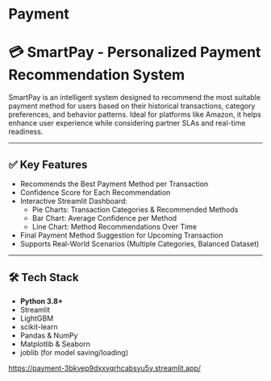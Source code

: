 # Payment
# 💳 SmartPay - Personalized Payment Recommendation System

SmartPay is an intelligent system designed to recommend the most suitable payment method for users based on their historical transactions, category preferences, and behavior patterns. Ideal for platforms like Amazon, it helps enhance user experience while considering partner SLAs and real-time readiness.

---

## ✅ Key Features

- Recommends the Best Payment Method per Transaction
- Confidence Score for Each Recommendation
- Interactive Streamlit Dashboard:
  - Pie Charts: Transaction Categories & Recommended Methods
  - Bar Chart: Average Confidence per Method
  - Line Chart: Method Recommendations Over Time
- Final Payment Method Suggestion for Upcoming Transaction
- Supports Real-World Scenarios (Multiple Categories, Balanced Dataset)

---

## 🛠 Tech Stack

- **Python 3.8+**
- Streamlit
- LightGBM
- scikit-learn
- Pandas & NumPy
- Matplotlib & Seaborn
- joblib (for model saving/loading)

https://payment-3bkvep9dxxyqrhcabsyu5y.streamlit.app/

